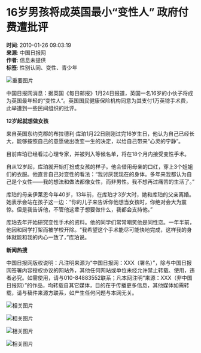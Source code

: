 # 16岁男孩将成英国最小“变性人” 政府付费遭批评

**时间**: 2010-01-26 09:03:19  
**来源**: 中国日报网  
**作者**: 信息未提供  
**标签**: 性别认同、变性、青少年  

![重要图片](../../images/attachement/jpg/site1/20100126/0013729e4ad10cc8a37408.jpg)

中国日报网消息：据英国《每日邮报》1月24日报道，英国一名16岁的小伙子将成为英国最年轻的“变性人”。英国国民健康保险机构同意为其支付1万英镑手术费，此举遭到一些民间组织的批评。

**12岁起就想做女孩**

来自英国东约克郡的布拉德利·库珀1月22日刚刚过完16岁生日，他认为自己已经长大，能够按照自己的意愿做出改变一生的决定，以给自己带来“心灵的宁静”。

目前库珀已经看过心理专家，并被列入等候名单，将在18个月内接受变性手术。

自从12岁起，库珀就开始打扮成女孩的样子。他会借用母亲的口红，穿上3个姐姐们的衣服。他直言自己对变性的看法：“我讨厌我现在的身体。多年来我都认为自己是个女性——我的想法和做法都像女性，而非男性。我不想再过痛苦的生活了。”

库珀的母亲伊莱恩今年40岁，13年前，在库珀才3岁大时，她和库珀的父亲离婚。她表示会站在孩子这一边：“你的儿子来告诉你他想当女孩时，你绝对会大为震惊。但是我告诉他，不管他这辈子想要做什么，我都会支持他。”

库珀去年开始研究变性手术的资料。他的同学们常常嘲笑他是同性恋。一年半前，他因和同学打架而被学校开除。“我希望这个手术能尽可能快地完成，这样我的身体就能和我的内心一致了，”库珀说。

**新闻热搜**

中国日报网版权说明：凡注明来源为“中国日报网：XXX（署名）”，除与中国日报网签署内容授权协议的网站外，其他任何网站或单位未经允许禁止转载、使用，违者必究。如需使用，请与010-84883552联系；凡本网注明“来源：XXX（非中国日报网）”的作品，均转载自其它媒体，目的在于传播更多信息，其他媒体如需转载，请与稿件来源方联系，如产生任何问题与本网无关。

![相关图片](../../images/attachement/jpg/site1/20100126/0021701981a80cc8a75301.jpg)

![相关图片](../../images/attachement/jpg/site1/20100126/0013729e4ad10cc8a4153b.jpg)

![相关图片](../../images/attachement/jpg/site1/20100125/0013729e4ad10cc73d2940.jpg)

![相关图片](../../images/attachement/jpg/site1/20100125/0013729e4ad10cc73d6645.jpg)
<!-- tcd_original_link http://www.chinadaily.com.cn/hqbl/2010-01/26/content_9376745.htm -->
